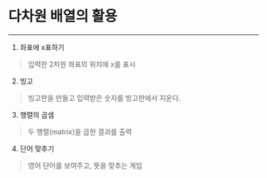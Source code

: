 # 다차원 배열의 활용

---

1. 좌표에 x표하기
> 입력한 2차원 좌표의 위치에 x를 표시

2. 빙고
> 빙고판을 만들고 입력받은 숫자를 빙고판에서 지운다.

3. 행렬의 곱셈
> 두 행렬(matrix)을 곱한 결과를 출력

4. 단어 맞추기
> 영어 단어를 보여주고, 뜻을 맞추는 게임